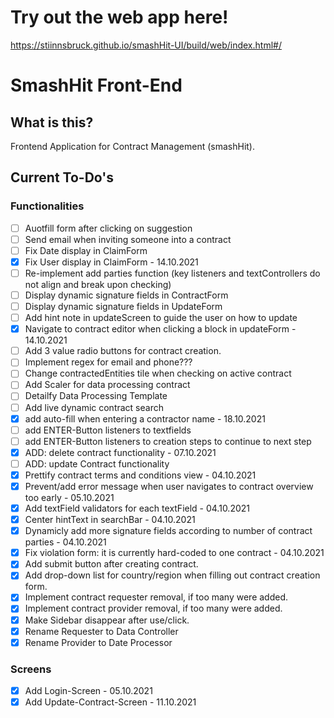 # Try out the web app here!
https://stiinnsbruck.github.io/smashHit-UI/build/web/index.html#/

# SmashHit Front-End

## What is this?
Frontend Application for Contract Management (smashHit).

## Current To-Do's
### Functionalities
- [ ] Auotfill form after clicking on suggestion
- [ ] Send email when inviting someone into a contract
- [ ] Fix Date display in ClaimForm
- [X] Fix User display in ClaimForm - 14.10.2021
- [ ] Re-implement add parties function (key listeners and textControllers do not align and break upon checking)
- [ ] Display dynamic signature fields in ContractForm
- [ ] Display dynamic signature fields in UpdateForm
- [ ] Add hint note in updateScreen to guide the user on how to update
- [X] Navigate to contract editor when clicking a block in updateForm - 14.10.2021
- [ ] Add 3 value radio buttons for contract creation.
- [ ] Implement regex for email and phone???
- [ ] Change contractedEntities tile when checking on active contract
- [ ] Add Scaler for data processing contract
- [ ] Detailfy Data Processing Template
- [ ] Add live dynamic contract search
- [X] add auto-fill when entering a contractor name - 18.10.2021
- [ ] add ENTER-Button listeners to textfields
- [ ] add ENTER-Button listeners to creation steps to continue to next step
- [X] ADD: delete contract functionality - 07.10.2021
- [ ] ADD: update Contract functionality
- [X] Prettify contract terms and conditions view - 04.10.2021
- [X] Prevent/add error message when user navigates to contract overview too early - 05.10.2021
- [X] Add textField validators for each textField - 04.10.2021
- [X] Center hintText in searchBar - 04.10.2021
- [X] Dynamicly add more signature fields according to number of contract parties - 04.10.2021
- [X] Fix violation form: it is currently hard-coded to one contract - 04.10.2021
- [X] Add submit button after creating contract.
- [X] Add drop-down list for country/region when filling out contract creation form.
- [X] Implement contract requester removal, if too many were added.
- [X] Implement contract provider removal, if too many were added.
- [X] Make Sidebar disappear after use/click.
- [X] Rename Requester to Data Controller
- [X] Rename Provider to Date Processor

### Screens
- [X] Add Login-Screen - 05.10.2021
- [X] Add Update-Contract-Screen - 11.10.2021
